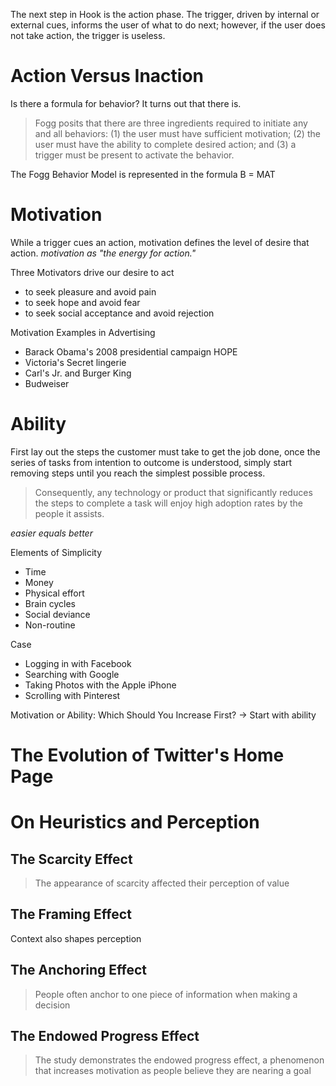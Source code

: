 The next step in Hook is the action phase.
The trigger, driven by internal or external cues, informs the user of what to do next; however, if the user does not take action, the trigger is useless.

# Action Versus Inaction
Is there a formula for behavior? It turns out that there is.
> Fogg posits that there are three ingredients required to initiate any and all behaviors: (1) the user must have sufficient motivation; (2) the user must have the ability to complete desired action; and (3) a trigger must be present to activate the behavior.

The Fogg Behavior Model is represented in the formula B = MAT

# Motivation
While a trigger cues an action, motivation defines the level of desire that action.
*motivation as "the energy for action."*

Three Motivators drive our desire to act
+ to seek pleasure and avoid pain
+ to seek hope and avoid fear
+ to seek social acceptance and avoid rejection

Motivation Examples in Advertising
+ Barack Obama's 2008 presidential campaign HOPE
+ Victoria's Secret lingerie
+ Carl's Jr. and Burger King
+ Budweiser

# Ability
First lay out the steps the customer must take to get the job done, once the series of tasks from intention to outcome is understood, simply start removing steps until you reach the simplest possible process.

> Consequently, any technology or product that significantly reduces the steps to complete a task will enjoy high adoption rates by the people it assists.

*easier equals better*

Elements of Simplicity
+ Time
+ Money
+ Physical effort
+ Brain cycles
+ Social deviance
+ Non-routine

Case
+ Logging in with Facebook
+ Searching with Google
+ Taking Photos with the Apple iPhone
+ Scrolling with Pinterest

Motivation or Ability: Which Should You Increase First?
-> Start with ability

# The Evolution of Twitter's Home Page

# On Heuristics and Perception

## The Scarcity Effect
> The appearance of scarcity affected their perception of value

## The Framing Effect
Context also shapes perception

## The Anchoring Effect
> People often anchor to one piece of information when making a decision

## The Endowed Progress Effect
> The study demonstrates the endowed progress effect, a phenomenon that increases motivation as people believe they are nearing a goal
